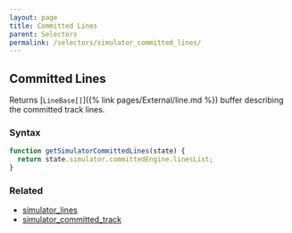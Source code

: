 ```yaml
---
layout: page
title: Committed Lines
parent: Selectors
permalink: /selectors/simulator_committed_lines/
---
```


## Committed Lines

Returns [`LineBase[]`]({% link pages/External/line.md %}) buffer describing the committed track lines.

### Syntax

```js
function getSimulatorCommittedLines(state) {
  return state.simulator.committedEngine.linesList;
}
```

### Related

- [simulator_lines](./simulator_lines.md)
- [simulator_committed_track](./simulator_committed_track.md)

